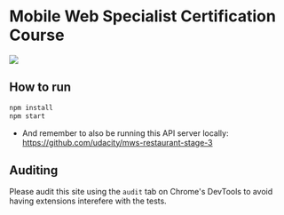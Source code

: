 # Mobile Web Specialist Certification Course

<img src="https://s3.eu-west-2.amazonaws.com/nmarcora/project-stage3.png">

## How to run

```bash
npm install
npm start
```

- And remember to also be running this API server locally: https://github.com/udacity/mws-restaurant-stage-3

## Auditing

Please audit this site using the `audit` tab on Chrome's DevTools to avoid having extensions interefere with the tests.